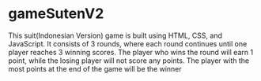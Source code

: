 # gameSutenV2
This suit(Indonesian Version) game is built using HTML, CSS, and JavaScript. It consists of 3 rounds, where each round continues until one player reaches 3 winning scores. The player who wins the round will earn 1 point, while the losing player will not score any points. The player with the most points at the end of the game will be the winner
